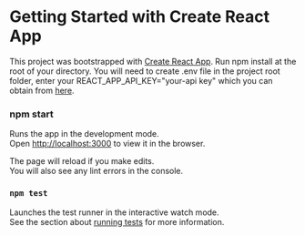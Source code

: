 # Getting Started with Create React App

This project was bootstrapped with [Create React App](https://github.com/facebook/create-react-app).
Run npm install at the root of your directory. You will need to create .env file in the project root folder, enter your REACT_APP_API_KEY="your-api key"  which you can obtain from [here](https://www.flickr.com/services/api/keys). 

### npm start

Runs the app in the development mode.\
Open [http://localhost:3000](http://localhost:3000) to view it in the browser.

The page will reload if you make edits.\
You will also see any lint errors in the console.

### `npm test`

Launches the test runner in the interactive watch mode.\
See the section about [running tests](https://facebook.github.io/create-react-app/docs/running-tests) for more information.

